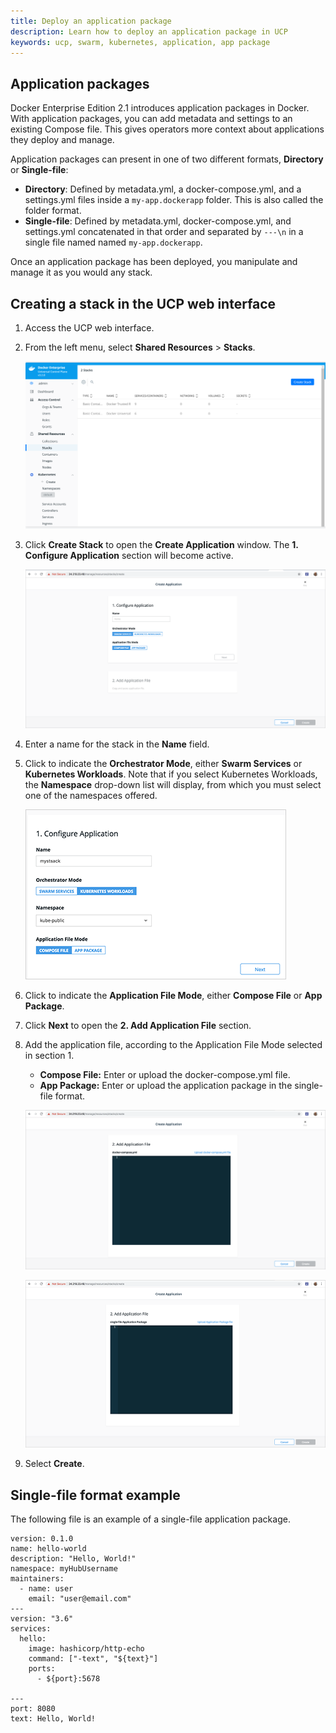 ```yaml
---
title: Deploy an application package
description: Learn how to deploy an application package in UCP
keywords: ucp, swarm, kubernetes, application, app package
---
```


## Application packages

Docker Enterprise Edition 2.1 introduces application packages in Docker. With application packages, you can add metadata and settings to an existing Compose file. This gives operators more context about applications they deploy and manage.

Application packages can present in one of two different formats, **Directory** or **Single-file**:

- **Directory**: Defined by metadata.yml, a docker-compose.yml, and a settings.yml files inside a `my-app.dockerapp` folder. This is also called the folder format.
- **Single-file**: Defined by metadata.yml, docker-compose.yml, and settings.yml concatenated in that order and separated by `---\n` in a single file named named `my-app.dockerapp`.

Once an application package has been deployed, you manipulate and manage it as you would any stack.

## Creating a stack in the UCP web interface

1. Access the UCP web interface.
2. From the left menu, select **Shared Resources** > **Stacks**.

    ![Create stacks in UCP](/ee/ucp/images/v32stacks.png)

3. Click **Create Stack** to open the **Create Application** window. The **1. Configure Application** section will become active.

    ![Configure stacks in UCP](/ee/ucp/images/ucp-config-stack.png)

4. Enter a name for the stack in the **Name** field.
5. Click to indicate the **Orchestrator Mode**, either **Swarm Services** or **Kubernetes Workloads**. Note that if you select Kubernetes Workloads, the **Namespace** drop-down list will display, from which you must select one of the namespaces offered. 

    ![Specify namespace for a stack in UCP](/ee/ucp/images/ucp-stack-namespace.png)

6. Click to indicate the **Application File Mode**, either **Compose File** or **App Package**.
7. Click **Next** to open the **2. Add Application File** section.
8. Add the application file, according to the Application File Mode selected in section 1. 
    - **Compose File:** Enter or upload the docker-compose.yml file.
    - **App Package:** Enter or upload the application package in the single-file format. 

    ![Provide docker-compose.yml in UCP](/ee/ucp/images/ucp-stack-compose.png)

    ![Provide application package in UCP](/ee/ucp/images/ucp-stack-package.png)

9. Select **Create**.

## Single-file format example

The following file is an example of a single-file application package.

```
version: 0.1.0
name: hello-world
description: "Hello, World!"
namespace: myHubUsername
maintainers:
  - name: user
    email: "user@email.com"
---
version: "3.6"
services:
  hello:
    image: hashicorp/http-echo
    command: ["-text", "${text}"]
    ports:
      - ${port}:5678

---
port: 8080
text: Hello, World!
```
